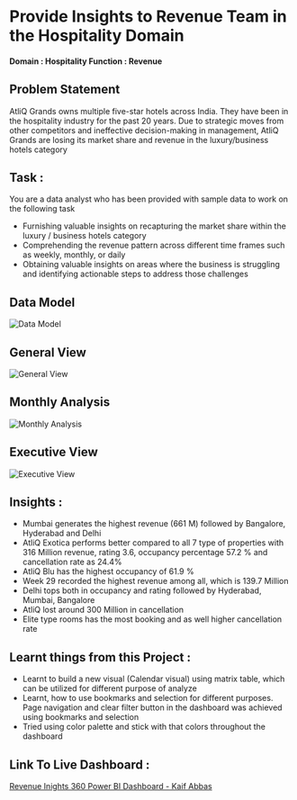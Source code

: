 # Provide Insights to Revenue Team in the Hospitality Domain

#### Domain : Hospitality         Function : Revenue

## Problem Statement

AtliQ Grands owns multiple five-star hotels across India. They have been in the hospitality industry for the past 20 years. Due to strategic moves from other competitors and ineffective decision-making in management, AtliQ Grands are losing its market share and revenue in the luxury/business hotels category

## Task : 

You are a data analyst who has been provided with sample data to work on the following task

-  Furnishing valuable insights on recapturing the market share within the luxury / business hotels category
-  Comprehending the revenue pattern across different time frames such as weekly, monthly, or daily
-  Obtaining valuable insights on areas where the business is struggling and identifying actionable steps to address those challenges

## Data Model 

![Data Model](https://github.com/user-attachments/assets/cd02b221-f50f-4e2d-8716-020bd3e9beaf)



    
## General View 

![General View](https://github.com/user-attachments/assets/522896a6-1a06-45c2-bd4b-07b5c12cb25a)



## Monthly Analysis 


![Monthly Analysis](https://github.com/user-attachments/assets/0d98fddc-9fd4-4921-abaa-80db61dbae56)


## Executive View 

![Executive View](https://github.com/user-attachments/assets/9e6f48b5-b4c3-467d-94fe-65d35030e58c)


## Insights : 

-  Mumbai generates the highest revenue (661 M) followed by Bangalore, Hyderabad and Delhi
-  AtliQ Exotica performs better compared to all 7 type of properties with 316 Million revenue, rating 3.6, occupancy percentage 57.2 % and cancellation rate as 24.4%
-  AtliQ Blu has the highest occupancy of 61.9 %
-  Week 29 recorded the highest revenue among all, which is 139.7 Million
-  Delhi tops both in occupancy and rating followed by Hyderabad, Mumbai, Bangalore
-  AtliQ lost around 300 Million in cancellation
-  Elite type rooms has the most booking and as well higher cancellation rate

    
## Learnt things from this Project : 

-  Learnt to build a new visual (Calendar visual) using matrix table, which can be utilized for different purpose of analyze
-  Learnt, how to use bookmarks and selection for different purposes. Page navigation and clear filter button in the dashboard was achieved using bookmarks and selection
-  Tried using color palette and stick with that colors throughout the dashboard 

## Link To Live Dashboard :

[Revenue Inights 360 Power BI Dashboard - Kaif Abbas](https://app.powerbi.com/view?r=eyJrIjoiYmEwM2JkZjgtNzY1Ni00NmJjLTg5NzItYTA0NDYxZjQzZDhlIiwidCI6ImY5NjA5ZDEyLTcyYzgtNDZiZS05OWQ4LTYyN2U3YTYwYWIyMSJ9)
